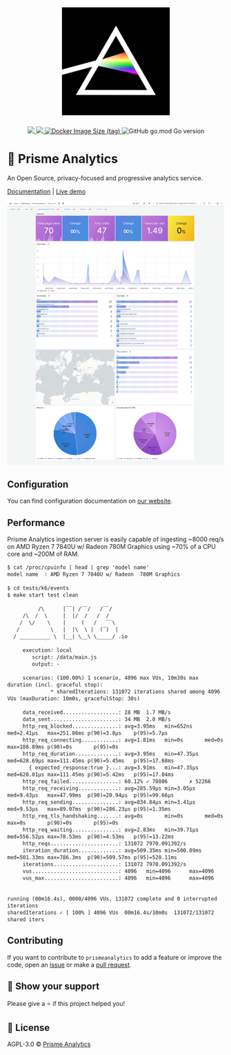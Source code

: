<h1 align="center">
    <img height="250" src="./.github/images/logo.jpg">
</h1>

<p align="center">
    <a href="https://goreportcard.com/report/github.com/prismelabs/analytics">
        <img src="https://goreportcard.com/badge/github.com/prismelabs/analytics">
    </a>
    <a href="https://github.com/prismelabs/analytics/raw/master/LICENSE">
        <img src="https://img.shields.io/github/license/prismelabs/analytics">
    </a>
    <a href="https://hub.docker.com/r/prismelabs/analytics">
        <img alt="Docker Image Size (tag)" src="https://img.shields.io/docker/image-size/prismelabs/analytics/latest">
    </a>
    <img alt="GitHub go.mod Go version" src="https://img.shields.io/github/go-mod/go-version/prismelabs/analytics">
</p>

# :gem: Prisme Analytics

An Open Source, privacy-focused and progressive analytics service.

[Documentation](https://www.prismeanalytics.com/docs)
|
[Live demo](https://app.prismeanalytics.com/grafana)

![grafana dashboard](.github/images/builtin-dashboard.jpg)

## Configuration

You can find configuration documentation on
[our website](https://www.prismeanalytics.com/docs/set-up/configuration/configure-server/server-modes).

## Performance

Prisme Analytics ingestion server is easily capable of ingesting ~8000 req/s on
AMD Ryzen 7 7840U w/ Radeon 780M Graphics using ~70% of a CPU core and ~200M of RAM.

```
$ cat /proc/cpuinfo | head | grep 'model name'
model name	: AMD Ryzen 7 7840U w/ Radeon  780M Graphics

$ cd tests/k6/events
$ make start test clean

          /\      |‾‾| /‾‾/   /‾‾/   
     /\  /  \     |  |/  /   /  /    
    /  \/    \    |     (   /   ‾‾\  
   /          \   |  |\  \ |  (‾)  | 
  / __________ \  |__| \__\ \_____/ .io

     execution: local
        script: /data/main.js
        output: -

     scenarios: (100.00%) 1 scenario, 4096 max VUs, 10m30s max duration (incl. graceful stop):
              * sharedIterations: 131072 iterations shared among 4096 VUs (maxDuration: 10m0s, gracefulStop: 30s)

     data_received..................: 28 MB  1.7 MB/s
     data_sent......................: 34 MB  2.0 MB/s
     http_req_blocked...............: avg=3.95ms   min=652ns    med=2.41µs   max=251.86ms p(90)=3.8µs    p(95)=5.7µs   
     http_req_connecting............: avg=1.81ms   min=0s       med=0s       max=188.89ms p(90)=0s       p(95)=0s      
     http_req_duration..............: avg=3.95ms   min=47.35µs  med=628.69µs max=111.45ms p(90)=5.45ms   p(95)=17.68ms 
       { expected_response:true }...: avg=3.91ms   min=47.35µs  med=620.01µs max=111.45ms p(90)=5.42ms   p(95)=17.04ms 
     http_req_failed................: 60.12% ✓ 78806       ✗ 52266 
     http_req_receiving.............: avg=285.59µs min=3.05µs   med=9.43µs   max=47.99ms  p(90)=20.94µs  p(95)=99.66µs 
     http_req_sending...............: avg=834.84µs min=3.41µs   med=9.53µs   max=89.07ms  p(90)=286.23µs p(95)=1.35ms  
     http_req_tls_handshaking.......: avg=0s       min=0s       med=0s       max=0s       p(90)=0s       p(95)=0s      
     http_req_waiting...............: avg=2.83ms   min=39.71µs  med=556.52µs max=78.53ms  p(90)=4.53ms   p(95)=13.22ms 
     http_reqs......................: 131072 7970.091392/s
     iteration_duration.............: avg=509.35ms min=500.09ms med=501.33ms max=786.3ms  p(90)=509.57ms p(95)=528.11ms
     iterations.....................: 131072 7970.091392/s
     vus............................: 4096   min=4096      max=4096
     vus_max........................: 4096   min=4096      max=4096


running (00m16.4s), 0000/4096 VUs, 131072 complete and 0 interrupted iterations
sharedIterations ✓ [ 100% ] 4096 VUs  00m16.4s/10m0s  131072/131072 shared iters
```

## Contributing

If you want to contribute to `prismeanalytics` to add a feature or improve the
code, open an [issue](https://github.com/prismelabs/analytics/issues)
or make a [pull request](https://github.com/prismelabs/analytics/pulls).

## :stars: Show your support

Please give a :star: if this project helped you!

## :scroll: License

AGPL-3.0 © [Prisme Analytics](https://www.prismeanalytics.com/)
